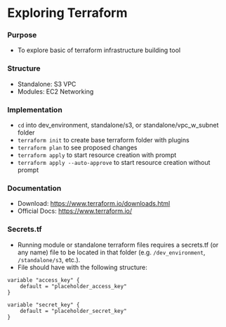 # Exploring Terraform

### Purpose
- To explore basic of terraform infrastructure building tool

### Structure
- Standalone:
    S3
    VPC
- Modules:
    EC2
    Networking

### Implementation
- `cd` into dev_environment, standalone/s3, or standalone/vpc_w_subnet folder
- `terraform init` to create base terraform folder with plugins
- `terraform plan` to see proposed changes
- `terraform apply` to start resource creation with prompt
- `terraform apply --auto-approve` to start resource creation without prompt

### Documentation
- Download: https://www.terraform.io/downloads.html
- Official Docs: https://www.terraform.io/

### Secrets.tf
-  Running module or standalone terraform files requires a secrets.tf (or any name) file to be located in that folder (e.g. `/dev_environment`, `/standalone/s3`, etc.).
-  File should have with the following structure:
```
variable "access_key" {
    default = "placeholder_access_key"
}

variable "secret_key" {
    default = "placeholder_secret_key"
}
```
